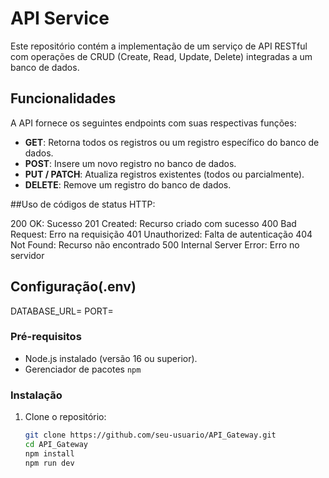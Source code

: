 # API Service

Este repositório contém a implementação de um serviço de API RESTful com operações de CRUD (Create, Read, Update, Delete) integradas a um banco de dados.

## Funcionalidades

A API fornece os seguintes endpoints com suas respectivas funções:

- **GET**: Retorna todos os registros ou um registro específico do banco de dados.
- **POST**: Insere um novo registro no banco de dados.
- **PUT / PATCH**: Atualiza registros existentes (todos ou parcialmente).
- **DELETE**: Remove um registro do banco de dados.

##Uso de códigos de status HTTP:

200 OK: Sucesso
201 Created: Recurso criado com sucesso
400 Bad Request: Erro na requisição
401 Unauthorized: Falta de autenticação
404 Not Found: Recurso não encontrado
500 Internal Server Error: Erro no servidor

## Configuração(.env)

DATABASE_URL= 
PORT= 

### Pré-requisitos

- Node.js instalado (versão 16 ou superior).
- Gerenciador de pacotes `npm`

### Instalação

1. Clone o repositório:
   ```bash
   git clone https://github.com/seu-usuario/API_Gateway.git
   cd API_Gateway
   npm install
   npm run dev
   ```

